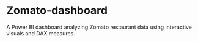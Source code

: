# Zomato-dashboard
 A Power BI dashboard analyzing Zomato restaurant data using interactive visuals and DAX measures.
